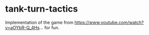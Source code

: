 # tank-turn-tactics
Implementation of the game from https://www.youtube.com/watch?v=aOYbR-Q_4Hs... for fun.
